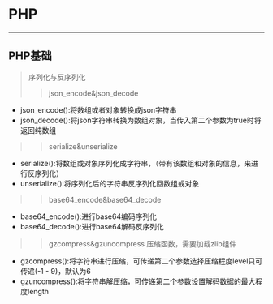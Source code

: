 # PHP
---
## PHP基础
> 序列化与反序列化
>>json_encode&json_decode
  - json_encode():将数组或者对象转换成json字符串
  - json_decode():将json字符串转换为数组对象，当传入第二个参数为true时将返回纯数组
>>serialize&unserialize
  - serialize():将数组或对象序列化成字符串，（带有该数组和对象的信息，来进行反序列化）
  - unserialize():将序列化后的字符串反序列化回数组或对象
>>base64_encode&base64_decode
  - base64_encode():进行base64编码序列化
  - base64_decode():进行base64解码反序列化
>>gzcompress&gzuncompress
压缩函数，需要加载zlib组件
  - gzcompress():将字符串进行压缩，可传递第二个参数选择压缩程度level只可传递(-1 - 9)，默认为6
  - gzuncompress():将字符串解压缩，可传递第二个参数设置解码数据的最大程度length
